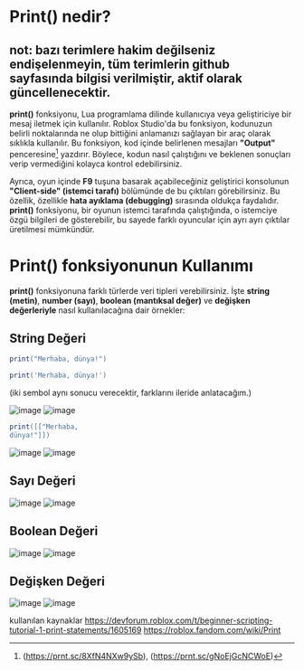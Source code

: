 # Print() nedir?

## not: bazı terimlere hakim değilseniz endişelenmeyin, tüm terimlerin github sayfasında bilgisi verilmiştir, aktif olarak güncellenecektir.

**print()** fonksiyonu, Lua programlama dilinde kullanıcıya veya geliştiriciye bir mesaj iletmek için kullanılır. Roblox Studio'da bu fonksiyon, kodunuzun belirli noktalarında ne olup bittiğini anlamanızı sağlayan bir araç olarak sıklıkla kullanılır. Bu fonksiyon, kod içinde belirlenen mesajları **"Output"** penceresine[^1] yazdırır. Böylece, kodun nasıl çalıştığını ve beklenen sonuçları verip vermediğini kolayca kontrol edebilirsiniz.

Ayrıca, oyun içinde **F9** tuşuna basarak açabileceğiniz geliştirici konsolunun **"Client-side" (istemci tarafı)** bölümünde de bu çıktıları görebilirsiniz. Bu özellik, özellikle **hata ayıklama (debugging)** sırasında oldukça faydalıdır. **print()** fonksiyonu, bir oyunun istemci tarafında çalıştığında, o istemciye özgü bilgileri de gösterebilir, bu sayede farklı oyuncular için ayrı ayrı çıktılar üretilmesi mümkündür.

# Print() fonksiyonunun Kullanımı

**print()** fonksiyonuna farklı türlerde veri tipleri verebilirsiniz. İşte **string (metin)**, **number (sayı)**, **boolean (mantıksal değer)** ve **değişken değerleriyle** nasıl kullanılacağına dair örnekler:

## String Değeri

```lua
print("Merhaba, dünya!")
```
```lua
print('Merhaba, dünya!')
```

(iki sembol aynı sonucu verecektir, farklarını ileride anlatacağım.)

![image](https://github.com/user-attachments/assets/59da3287-c48a-4b9b-99b9-938abb4de350)
![image](https://github.com/user-attachments/assets/406b274d-6945-44c2-ad35-f5feee41cb4d)

```lua
print([["Merhaba, 
dünya!"]])
```

![image](https://github.com/user-attachments/assets/e43bebab-3ef3-4186-ad7f-765a08a7fccf)
![image](https://github.com/user-attachments/assets/11e46fd4-41e0-43b7-9d04-60f155de8ff9)



## Sayı Değeri

![image](https://github.com/user-attachments/assets/e8dd5daa-bff5-4e01-918f-8b53ab99b139)
![image](https://github.com/user-attachments/assets/17b377d4-1eee-45dd-b930-3656c88d3b4e)

## Boolean Değeri

![image](https://github.com/user-attachments/assets/3699fe31-f2fc-49f0-8d0f-3a30c4b2ca6d)
![image](https://github.com/user-attachments/assets/c286f124-b74e-4a26-aec9-690a15246868)

## Değişken Değeri

![image](https://github.com/user-attachments/assets/6c7c4e96-5cab-43d5-9266-41a33bb77c1f)
![image](https://github.com/user-attachments/assets/7a3184e9-fbc2-4aad-843d-974a9a3896b6)


[^1]: (https://prnt.sc/8XfN4NXw9ySb), (https://prnt.sc/gNoEjGcNCWoE)



kullanılan kaynaklar
https://devforum.roblox.com/t/beginner-scripting-tutorial-1-print-statements/1605169
https://roblox.fandom.com/wiki/Print
